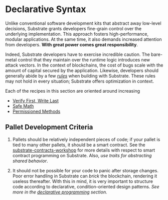 # Declarative Syntax

Unlike conventional software development kits that abstract away low-level decisions, Substrate grants developers fine-grain control over the underlying implementation. This approach fosters high-performance, modular applications. At the same time, it also demands increased attention from developers. **With great power comes great responsibility**.

Indeed, Substrate developers have to exercise incredible caution. The bare-metal control that they maintain over the runtime logic introduces new attack vectors. In the context of blockchains, the cost of bugs scale with the amount of capital secured by the application. Likewise, developers should generally abide by a few *[rules](#criteria)* when building with Substrate. These rules may not hold in every situation; Substrate offers optimization in context.

Each of the recipes in this section are oriented around increasing
- [Verify First, Write Last](./ensure.md)
- [Safe Math](./safemath.md)
- [Permissioned Methods](./permissioned.md)
<!-- * [checking for collisions](./collide.md) -->

## Pallet Development Criteria <a name = "criteria"></a>

1. Pallets should be relatively independent pieces of code; if your pallet is tied to many other pallets, it should be a smart contract. See the [substrate-contracts-workshop](https://github.com/shawntabrizi/substrate-contracts-workshop) for more details with respect to smart contract programming on Substrate. Also, *use traits for abstracting shared behavior*. 

2. It should not be possible for your code to panic after storage changes. Poor error handling in Substrate can *brick* the blockchain, rendering it useless thereafter. With this in mind, it is very important to structure code according to declarative, condition-oriented design patterns. *See more in the [declarative programming](./cop.md) section.*

